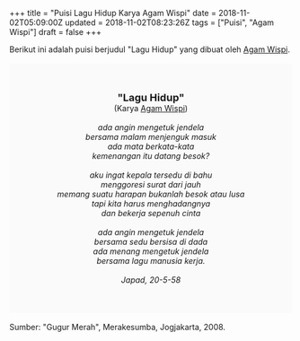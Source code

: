 +++
title = "Puisi Lagu Hidup Karya Agam Wispi"
date = 2018-11-02T05:09:00Z
updated = 2018-11-02T08:23:26Z
tags = ["Puisi", "Agam Wispi"]
draft = false
+++

<div dir="ltr" style="text-align: left;" trbidi="on"><div dir="ltr" style="text-align: left;" trbidi="on"><div style="text-align: justify;">Berikut ini adalah puisi berjudul "Lagu Hidup" yang dibuat oleh <a href="https://ensiklopedia.kemdikbud.go.id/sastra/artikel/Agam_Wispi" target="_blank">Agam Wispi</a>. </div><br /><div style="background: #FAFAFA; font-size: 14px; height: auto; margin: 0 auto; padding: 50px; text-align: center; width: auto;"><span style="font-size: 18px;"><b>"Lagu Hidup"</b></span><br />(Karya <a href="https://www.sekata.web.id/tags/agam-wispi" target="_blank">Agam Wispi</a>) <br /><br /><i>ada angin mengetuk jendela</i><br /><i>bersama malam menjenguk masuk</i><br /><i>ada mata berkata-kata</i><br /><i>kemenangan itu datang besok?</i><br /><br /><i>aku ingat kepala tersedu di bahu</i><br /><i>menggoresi surat dari jauh</i><br /><i>memang suatu harapan bukanlah besok atau lusa</i><br /><i>tapi kita harus menghadangnya</i><br /><i>dan bekerja sepenuh cinta</i><br /><br /><i>ada angin mengetuk jendela</i><br /><i>bersama sedu bersisa di dada</i><br /><i>ada menang mengetuk jendela</i><br /><i>bersama lagu manusia kerja.</i><br /><br /><i>Japad, 20-5-58</i></div></div><br /><div style="text-align: justify;">Sumber: "Gugur Merah", Merakesumba, Jogjakarta, 2008.</div></div>
